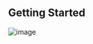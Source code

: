 ## Getting Started
![image](https://user-images.githubusercontent.com/100548663/209526437-d66baed2-420d-4ecc-8f33-7c53898a7b4f.png)

